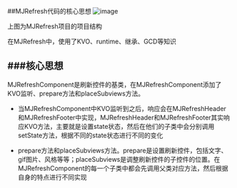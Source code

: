 ##MJRefresh代码的核心思想
![image](https://github.com/Hunter-HYB/iOS-OpenSourceProjectGuide/blob/master/Resource/MJRefresh.png)

上图为MJRefresh项目的项目结构

在MJRefresh中，使用了KVO、runtime、继承、GCD等知识

###核心思想
--
MJRefreshComponent是刷新控件的基类，在MJRefreshComponent添加了KVO监听、prepare方法和placeSubviews方法。

- 当MJRefreshComponent中KVO监听到之后，响应会在MJRefreshHeader和MJRefreshFooter中实现，MJRefreshHeader和MJRefreshFooter其实响应KVO方法，主要就是设置state状态，然后在他们的子类中会分别调用setState方法，根据不同的state状态进行不同的变化

- prepare方法和placeSubviews方法。prepare是设置刷新控件，包括文字、gif图片、风格等等；placeSubviews是调整刷新控件的子控件的位置。在MJRefreshComponent的每一个子类中都会先调用父类对应方法，然后根据自身的特点进行不同实现
 
